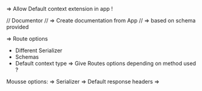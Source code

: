 
=> Allow Default context extension in app !

// Documentor 
// => Create documentation from App
// => based on schema provided


=> Route options
* Different Serializer
* Schemas
* Default context type
=> Give Routes options depending on method used ?




Mousse options:
=> Serializer
=> Default response headers
=> 

